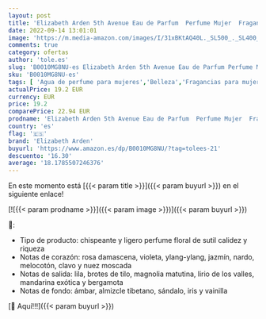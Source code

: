 ```yaml
---
layout: post
title: 'Elizabeth Arden 5th Avenue Eau de Parfum  Perfume Mujer  Fragancia Floral  125 ml'
date: 2022-09-14 13:01:01
image: 'https://m.media-amazon.com/images/I/31xBKtAQ40L._SL500_._SL400_.jpg'
comments: true
category: ofertas
author: 'tole.es'
slug: 'B0010MG8NU-es Elizabeth Arden 5th Avenue Eau de Parfum Perfume Mujer...'
sku: 'B0010MG8NU-es'
tags: [ 'Agua de perfume para mujeres','Belleza','Fragancias para mujeres','Perfumes y fragancias','de','eau','elizabeth arden','parfum','🇪🇸', ]
actualPrice: 19.2 EUR
currency: EUR
price: 19.2
comparePrice: 22.94 EUR
prodname: 'Elizabeth Arden 5th Avenue Eau de Parfum  Perfume Mujer  Fragancia Floral  125 ml'
country: 'es'
flag: '🇪🇸'
brand: 'Elizabeth Arden'
buyurl: 'https://www.amazon.es/dp/B0010MG8NU/?tag=tolees-21'
descuento: '16.30'
average: '18.1785507246376'
---
```


En este momento está [{{< param title >}}]({{< param buyurl >}}) en el siguiente enlace!

[![{{< param prodname >}}]({{< param image >}})]({{< param buyurl >}})

🔎:

- Tipo de producto: chispeante y ligero perfume floral de sutil calidez y riqueza
- Notas de corazón: rosa damascena, violeta, ylang-ylang, jazmín, nardo, melocotón, clavo y nuez moscada
- Notas de salida: lila, brotes de tilo, magnolia matutina, lirio de los valles, mandarina exótica y bergamota
- Notas de fondo: ámbar, almizcle tibetano, sándalo, iris y vainilla

[🛒 Aquí!!!]({{< param buyurl >}})
